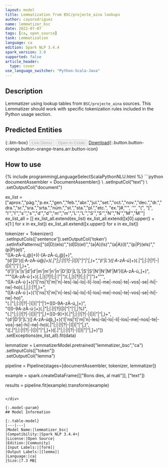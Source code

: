 ```yaml
---
layout: model
title: Lemmatization from BSC/projecte_aina lookups
author: cayorodriguez
name: lemmatizer_bsc
date: 2022-07-07
tags: [ca, open_source]
task: Lemmatization
language: ca
edition: Spark NLP 3.4.4
spark_version: 3.0
supported: false
article_header:
  type: cover
use_language_switcher: "Python-Scala-Java"
---
```


## Description

Lemmatizer using lookup tables from `BSC/projecte_aina` sources. This Lemmatizer should work with specific tokenization rules included in the Python usage section.

## Predicted Entities



{:.btn-box}
<button class="button button-orange" disabled>Live Demo</button>
<button class="button button-orange" disabled>Open in Colab</button>
[Download](https://s3.amazonaws.com/community.johnsnowlabs.com/cayorodriguez/lemmatizer_bsc_ca_3.4.4_3.0_1657199421685.zip){:.button.button-orange.button-orange-trans.arr.button-icon}

## How to use



<div class="tabs-box" markdown="1">
{% include programmingLanguageSelectScalaPythonNLU.html %}
```python
documentAssembler = DocumentAssembler() \
    .setInputCol("text") \
    .setOutputCol("document")

ex_list = ["aprox\.","pàg\.","p\.ex\.","gen\.","feb\.","abr\.","jul\.","set\.","oct\.","nov\.","dec\.","dr\.","dra\.","sr\.","sra\.","srta\.","núm\.","st\.","sta\.","pl\.","etc\.", "ex\."]#,"’", '”', "(", "[", "l'","l’","s'","s’","d’","d'","m’","m'","L'","L’","S’","S'","N’","N'","M’","M'"]
ex_list_all = []
ex_list_all.extend(ex_list)
ex_list_all.extend([x[0].upper() + x[1:] for x in ex_list])
ex_list_all.extend([x.upper() for x in ex_list])

tokenizer = Tokenizer() \
     .setInputCols(['sentence']).setOutputCol('token')\
     .setInfixPatterns(["(d|D)(els)","(d|D)(el)","(a|A)(ls)","(a|A)(l)","(p|P)(els)","(p|P)(el)",\
                            "([A-zÀ-ú_@]+)(-[A-zÀ-ú_@]+)",\
                             "(d'|D')([·A-zÀ-ú@_]+)(\.|\"|;|:|!|\?|\-|\(|\)|”|“|'|,)+","(l'|L')([·A-zÀ-ú_]+)(\.|\"|;|:|!|\?|\-|\(|\)|”|“|'|,)+", \
                             "(l'|l'|s'|s'|d'|d'|m'|m'|n'|n'|D'|D'|L'|L'|S'|S'|N'|N'|M'|M')([A-zÀ-ú_]+)",\
                             """([A-zÀ-ú·]+)(\.|,|\)|\?|!|;|\:|\"|”)(\.|,|\)|\?|!|;|\:|\"|”)+""",\
                             "([A-zÀ-ú·]+)('l|'ns|'t|'m|'n|-les|-la|-lo|-li|-los|-me|-nos|-te|-vos|-se|-hi|-ne|-ho)(\.|,|;|:|\?|,)+",\
                             "([A-zÀ-ú·]+)('l|'ns|'t|'m|'n|-les|-la|-lo|-li|-los|-me|-nos|-te|-vos|-se|-hi|-ne|-ho)",\
                             "(\.|\"|;|:|!|\?|\-|\(|\)|”|“|')+([0-9A-zÀ-ú_]+)",\
                             "([0-9A-zÀ-ú·]+)(\.|\"|;|:|!|\?|\(|\)|”|“|'|,|%)",\
                             "(\.|\"|;|:|!|\?|\-|\(|\)|”|“|,)+([0-9]+)(\.|\"|;|:|!|\?|\-|\(|\)|”|“|,)+",\
                             "(d'|D'|l'|L')([·A-zÀ-ú@_]+)('l|'ns|'t|'m|'n|-les|-la|-lo|-li|-los|-me|-nos|-te|-vos|-se|-hi|-ne|-ho)(\.|\"|;|:|!|\?|\-|\(|\)|”|“|,)", \
                             "([\.|\"|;|:|!|\?|\-|\(|\)|”|“|,]+)([\.|\"|;|:|!|\?|\-|\(|\)|”|“|,]+)"]) \
         .setExceptions(ex_list_all).fit(data)

lemmatizer = LemmatizerModel.pretrained("lemmatizer_bsc","ca") \
    .setInputCols(["token"]) \
    .setOutputCol("lemma")

pipeline = Pipeline(stages=[documentAssembler, tokenizer, lemmatizer]) 

example = spark.createDataFrame([["Bons dies, al mati"]], ["text"]) 

results = pipeline.fit(example).transform(example)
```

</div>

{:.model-param}
## Model Information

{:.table-model}
|---|---|
|Model Name:|lemmatizer_bsc|
|Compatibility:|Spark NLP 3.4.4+|
|License:|Open Source|
|Edition:|Community|
|Input Labels:|[form]|
|Output Labels:|[lemma]|
|Language:|ca|
|Size:|7.3 MB|
